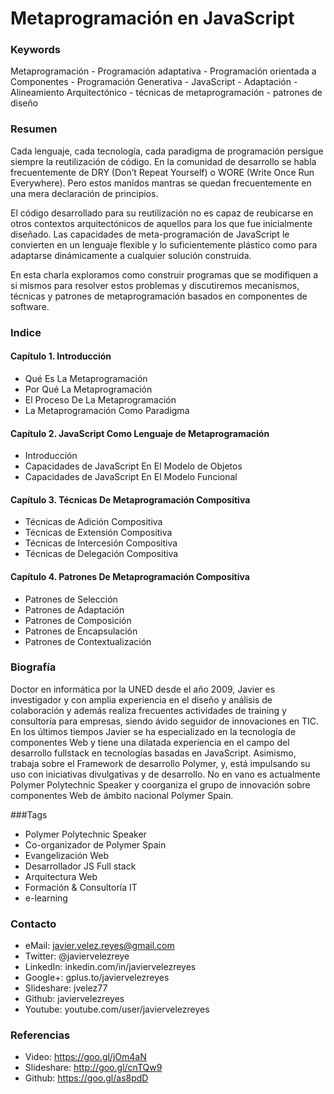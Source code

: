 Metaprogramación en JavaScript
==============================

### Keywords

Metaprogramación - Programación adaptativa - Programación orientada a Componentes - Programación Generativa - JavaScript - Adaptación - Alineamiento Arquitectónico - técnicas de metaprogramación - patrones de diseño

### Resumen

Cada lenguaje, cada tecnología, cada paradigma de programación persigue siempre la reutilización de código. En la comunidad de desarrollo se habla frecuentemente de DRY (Don’t Repeat Yourself) o WORE (Write Once Run Everywhere). Pero estos manidos mantras se quedan frecuentemente en una mera declaración de principios.

El código desarrollado para su reutilización no es capaz de reubicarse en otros contextos arquitectónicos de aquellos para los que fue inicialmente diseñado. Las capacidades de meta-programación de JavaScript le convierten en un lenguaje flexible y lo suficientemente plástico como para adaptarse dinámicamente a cualquier solución construida.

En esta charla exploramos como construir programas que se modifiquen a si mismos para resolver estos problemas y discutiremos mecanismos, técnicas y patrones de metaprogramación basados en componentes de software.
 
### Indice

#### Capítulo 1. Introducción
- Qué Es La Metaprogramación
- Por Qué La Metaprogramación
- El Proceso De La Metaprogramación
- La Metaprogramación Como Paradigma

#### Capítulo 2. JavaScript Como Lenguaje de Metaprogramación
- Introducción
- Capacidades de JavaScript En El Modelo de Objetos
- Capacidades de JavaScript En El Modelo Funcional

#### Capítulo 3. Técnicas De Metaprogramación Compositiva
- Técnicas de Adición Compositiva
- Técnicas de Extensión Compositiva
- Técnicas de Intercesión Compositiva
- Técnicas de Delegación Compositiva

#### Capítulo 4. Patrones De Metaprogramación Compositiva
- Patrones de Selección
- Patrones de Adaptación
- Patrones de Composición
- Patrones de Encapsulación
- Patrones de Contextualización

### Biografía

Doctor en informática por la UNED desde el año 2009, Javier es investigador y con amplia experiencia en el diseño y análisis de colaboración y además realiza frecuentes actividades de training y consultoría para empresas, siendo ávido seguidor de innovaciones en TIC. En los últimos tiempos Javier se ha especializado en la tecnología de componentes Web y tiene una dilatada experiencia en el campo del desarrollo fullstack en tecnologías basadas en JavaScript. Asimismo, trabaja sobre el Framework de desarrollo Polymer, y, está impulsando su uso con iniciativas divulgativas y de desarrollo. No en vano es actualmente Polymer Polytechnic Speaker y coorganiza el grupo de innovación sobre componentes Web de ámbito nacional Polymer Spain.

###Tags
- Polymer Polytechnic Speaker
- Co-organizador de Polymer Spain 
- Evangelización Web
- Desarrollador JS Full stack
- Arquitectura Web
- Formación & Consultoría IT
- e-learning


### Contacto

- eMail: javier.velez.reyes@gmail.com 
- Twitter: @javiervelezreye
- LinkedIn: inkedin.com/in/javiervelezreyes 
- Google+: gplus.to/javiervelezreyes 
- Slideshare: jvelez77
- Github: javiervelezreyes 
- Youtube: youtube.com/user/javiervelezreyes

### Referencias
- Video: https://goo.gl/jOm4aN
- Slideshare: http://goo.gl/cnTQw9
- Github: https://goo.gl/as8pdD
